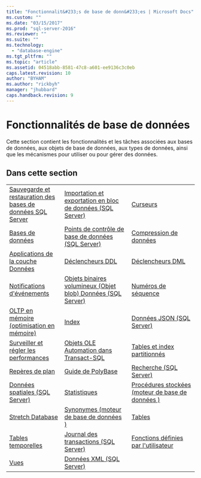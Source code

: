 ```yaml
---
title: "Fonctionnalit&#233;s de base de donn&#233;es | Microsoft Docs"
ms.custom: ""
ms.date: "03/15/2017"
ms.prod: "sql-server-2016"
ms.reviewer: ""
ms.suite: ""
ms.technology: 
  - "database-engine"
ms.tgt_pltfrm: ""
ms.topic: "article"
ms.assetid: 04518abb-8581-47c8-a601-ee9136c3c0eb
caps.latest.revision: 10
author: "BYHAM"
ms.author: "rickbyh"
manager: "jhubbard"
caps.handback.revision: 9
---
```

# Fonctionnalit&#233;s de base de donn&#233;es
  Cette section contient les fonctionnalités et les tâches associées aux bases de données, aux objets de base de données, aux types de données, ainsi que les mécanismes pour utiliser ou pour gérer des données.  
  
## Dans cette section  
  
||||  
|-|-|-|  
|[Sauvegarde et restauration des bases de données SQL Server](../relational-databases/backup-restore/back-up-and-restore-of-sql-server-databases.md)|[Importation et exportation en bloc de données &#40;SQL Server&#41;](../relational-databases/import-export/bulk-import-and-export-of-data-sql-server.md)|[Curseurs](../relational-databases/cursors.md)|  
|[Bases de données](../relational-databases/databases/databases.md)|[Points de contrôle de base de données &#40;SQL Server&#41;](../relational-databases/logs/database-checkpoints-sql-server.md)|[Compression de données](../relational-databases/data-compression/data-compression.md)|  
|[Applications de la couche Données](../relational-databases/data-tier-applications/data-tier-applications.md)|[Déclencheurs DDL](../relational-databases/triggers/ddl-triggers.md)|[Déclencheurs DML](../relational-databases/triggers/dml-triggers.md)|  
|[Notifications d'événements](../relational-databases/service-broker/event-notifications.md)|[Objets binaires volumineux &#40;Objet blob&#41; Données &#40;SQL Server&#41;](../relational-databases/blob/binary-large-object-blob-data-sql-server.md)|[Numéros de séquence](../relational-databases/sequence-numbers/sequence-numbers.md)|  
|[OLTP en mémoire &#40;optimisation en mémoire&#41;](../relational-databases/in-memory-oltp/in-memory-oltp-in-memory-optimization.md)|[Index](../relational-databases/indexes/indexes.md)|[Données JSON &#40;SQL Server&#41;](../relational-databases/json/json-data-sql-server.md)|  
|[Surveiller et régler les performances](../relational-databases/performance/monitor-and-tune-for-performance.md)|[Objets OLE Automation dans Transact-SQL](../relational-databases/stored-procedures/ole-automation-objects-in-transact-sql.md)|[Tables et index partitionnés](../relational-databases/partitions/partitioned-tables-and-indexes.md)|  
|[Repères de plan](../relational-databases/performance/plan-guides.md)|[Guide de PolyBase](../relational-databases/polybase/polybase-guide.md)|[Recherche &#40;SQL Server&#41;](../Topic/Search%20\(SQL%20Server\).md)|  
|[Données spatiales &#40;SQL Server&#41;](../relational-databases/spatial/spatial-data-sql-server.md)|[Statistiques](../relational-databases/statistics/statistics.md)|[Procédures stockées &#40;moteur de base de données &#41;](../relational-databases/stored-procedures/stored-procedures-database-engine.md)|  
|[Stretch Database](../sql-server/stretch-database/stretch-database.md)|[Synonymes &#40;moteur de base de données &#41;](../relational-databases/synonyms/synonyms-database-engine.md)|[Tables](../relational-databases/tables/tables.md)|  
|[Tables temporelles](../relational-databases/tables/temporal-tables.md)|[Journal des transactions &#40;SQL Server&#41;](../relational-databases/logs/the-transaction-log-sql-server.md)|[Fonctions définies par l'utilisateur](../relational-databases/user-defined-functions/user-defined-functions.md)|  
|[Vues](../relational-databases/views/views.md)|[Données XML &#40;SQL Server&#41;](../relational-databases/xml/xml-data-sql-server.md)||  
  
  